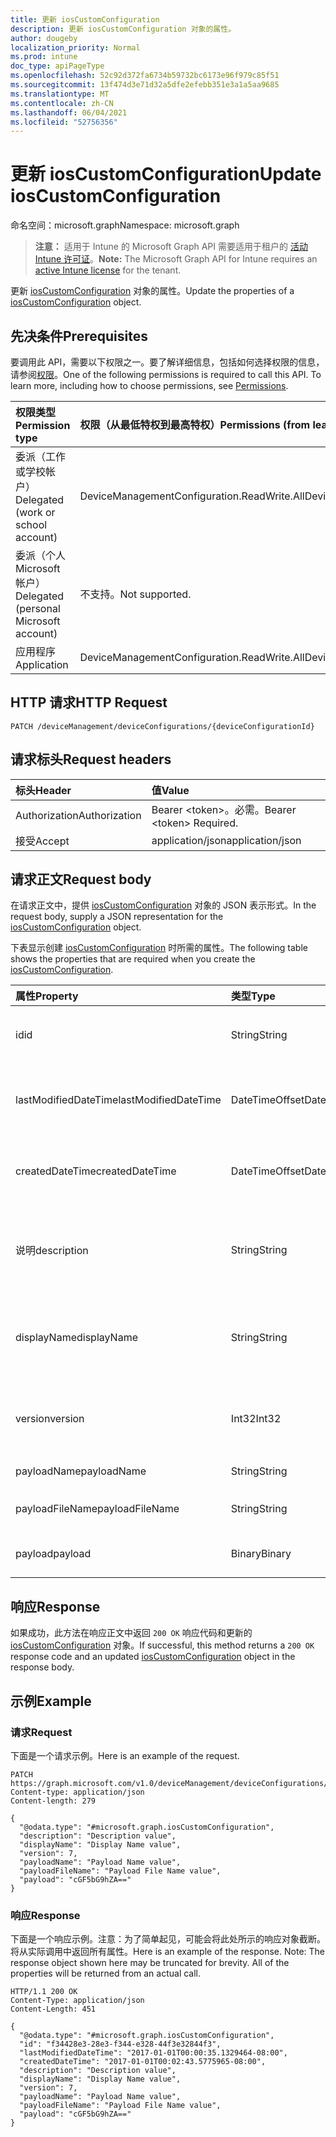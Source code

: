 ```yaml
---
title: 更新 iosCustomConfiguration
description: 更新 iosCustomConfiguration 对象的属性。
author: dougeby
localization_priority: Normal
ms.prod: intune
doc_type: apiPageType
ms.openlocfilehash: 52c92d372fa6734b59732bc6173e96f979c85f51
ms.sourcegitcommit: 13f474d3e71d32a5dfe2efebb351e3a1a5aa9685
ms.translationtype: MT
ms.contentlocale: zh-CN
ms.lasthandoff: 06/04/2021
ms.locfileid: "52756356"
---
```

# <a name="update-ioscustomconfiguration"></a><span data-ttu-id="00661-103">更新 iosCustomConfiguration</span><span class="sxs-lookup"><span data-stu-id="00661-103">Update iosCustomConfiguration</span></span>

<span data-ttu-id="00661-104">命名空间：microsoft.graph</span><span class="sxs-lookup"><span data-stu-id="00661-104">Namespace: microsoft.graph</span></span>

> <span data-ttu-id="00661-105">**注意：** 适用于 Intune 的 Microsoft Graph API 需要适用于租户的 [活动 Intune 许可证](https://go.microsoft.com/fwlink/?linkid=839381)。</span><span class="sxs-lookup"><span data-stu-id="00661-105">**Note:** The Microsoft Graph API for Intune requires an [active Intune license](https://go.microsoft.com/fwlink/?linkid=839381) for the tenant.</span></span>

<span data-ttu-id="00661-106">更新 [iosCustomConfiguration](../resources/intune-deviceconfig-ioscustomconfiguration.md) 对象的属性。</span><span class="sxs-lookup"><span data-stu-id="00661-106">Update the properties of a [iosCustomConfiguration](../resources/intune-deviceconfig-ioscustomconfiguration.md) object.</span></span>

## <a name="prerequisites"></a><span data-ttu-id="00661-107">先决条件</span><span class="sxs-lookup"><span data-stu-id="00661-107">Prerequisites</span></span>
<span data-ttu-id="00661-p101">要调用此 API，需要以下权限之一。要了解详细信息，包括如何选择权限的信息，请参阅[权限](/graph/permissions-reference)。</span><span class="sxs-lookup"><span data-stu-id="00661-p101">One of the following permissions is required to call this API. To learn more, including how to choose permissions, see [Permissions](/graph/permissions-reference).</span></span>

|<span data-ttu-id="00661-110">权限类型</span><span class="sxs-lookup"><span data-stu-id="00661-110">Permission type</span></span>|<span data-ttu-id="00661-111">权限（从最低特权到最高特权）</span><span class="sxs-lookup"><span data-stu-id="00661-111">Permissions (from least to most privileged)</span></span>|
|:---|:---|
|<span data-ttu-id="00661-112">委派（工作或学校帐户）</span><span class="sxs-lookup"><span data-stu-id="00661-112">Delegated (work or school account)</span></span>|<span data-ttu-id="00661-113">DeviceManagementConfiguration.ReadWrite.All</span><span class="sxs-lookup"><span data-stu-id="00661-113">DeviceManagementConfiguration.ReadWrite.All</span></span>|
|<span data-ttu-id="00661-114">委派（个人 Microsoft 帐户）</span><span class="sxs-lookup"><span data-stu-id="00661-114">Delegated (personal Microsoft account)</span></span>|<span data-ttu-id="00661-115">不支持。</span><span class="sxs-lookup"><span data-stu-id="00661-115">Not supported.</span></span>|
|<span data-ttu-id="00661-116">应用程序</span><span class="sxs-lookup"><span data-stu-id="00661-116">Application</span></span>|<span data-ttu-id="00661-117">DeviceManagementConfiguration.ReadWrite.All</span><span class="sxs-lookup"><span data-stu-id="00661-117">DeviceManagementConfiguration.ReadWrite.All</span></span>|

## <a name="http-request"></a><span data-ttu-id="00661-118">HTTP 请求</span><span class="sxs-lookup"><span data-stu-id="00661-118">HTTP Request</span></span>
<!-- {
  "blockType": "ignored"
}
-->
``` http
PATCH /deviceManagement/deviceConfigurations/{deviceConfigurationId}
```

## <a name="request-headers"></a><span data-ttu-id="00661-119">请求标头</span><span class="sxs-lookup"><span data-stu-id="00661-119">Request headers</span></span>
|<span data-ttu-id="00661-120">标头</span><span class="sxs-lookup"><span data-stu-id="00661-120">Header</span></span>|<span data-ttu-id="00661-121">值</span><span class="sxs-lookup"><span data-stu-id="00661-121">Value</span></span>|
|:---|:---|
|<span data-ttu-id="00661-122">Authorization</span><span class="sxs-lookup"><span data-stu-id="00661-122">Authorization</span></span>|<span data-ttu-id="00661-123">Bearer &lt;token&gt;。必需。</span><span class="sxs-lookup"><span data-stu-id="00661-123">Bearer &lt;token&gt; Required.</span></span>|
|<span data-ttu-id="00661-124">接受</span><span class="sxs-lookup"><span data-stu-id="00661-124">Accept</span></span>|<span data-ttu-id="00661-125">application/json</span><span class="sxs-lookup"><span data-stu-id="00661-125">application/json</span></span>|

## <a name="request-body"></a><span data-ttu-id="00661-126">请求正文</span><span class="sxs-lookup"><span data-stu-id="00661-126">Request body</span></span>
<span data-ttu-id="00661-127">在请求正文中，提供 [iosCustomConfiguration](../resources/intune-deviceconfig-ioscustomconfiguration.md) 对象的 JSON 表示形式。</span><span class="sxs-lookup"><span data-stu-id="00661-127">In the request body, supply a JSON representation for the [iosCustomConfiguration](../resources/intune-deviceconfig-ioscustomconfiguration.md) object.</span></span>

<span data-ttu-id="00661-128">下表显示创建 [iosCustomConfiguration](../resources/intune-deviceconfig-ioscustomconfiguration.md) 时所需的属性。</span><span class="sxs-lookup"><span data-stu-id="00661-128">The following table shows the properties that are required when you create the [iosCustomConfiguration](../resources/intune-deviceconfig-ioscustomconfiguration.md).</span></span>

|<span data-ttu-id="00661-129">属性</span><span class="sxs-lookup"><span data-stu-id="00661-129">Property</span></span>|<span data-ttu-id="00661-130">类型</span><span class="sxs-lookup"><span data-stu-id="00661-130">Type</span></span>|<span data-ttu-id="00661-131">说明</span><span class="sxs-lookup"><span data-stu-id="00661-131">Description</span></span>|
|:---|:---|:---|
|<span data-ttu-id="00661-132">id</span><span class="sxs-lookup"><span data-stu-id="00661-132">id</span></span>|<span data-ttu-id="00661-133">String</span><span class="sxs-lookup"><span data-stu-id="00661-133">String</span></span>|<span data-ttu-id="00661-134">实体的键。</span><span class="sxs-lookup"><span data-stu-id="00661-134">Key of the entity.</span></span> <span data-ttu-id="00661-135">继承自 [deviceConfiguration](../resources/intune-deviceconfig-deviceconfiguration.md)</span><span class="sxs-lookup"><span data-stu-id="00661-135">Inherited from [deviceConfiguration](../resources/intune-deviceconfig-deviceconfiguration.md)</span></span>|
|<span data-ttu-id="00661-136">lastModifiedDateTime</span><span class="sxs-lookup"><span data-stu-id="00661-136">lastModifiedDateTime</span></span>|<span data-ttu-id="00661-137">DateTimeOffset</span><span class="sxs-lookup"><span data-stu-id="00661-137">DateTimeOffset</span></span>|<span data-ttu-id="00661-138">上次修改对象的日期/时间。</span><span class="sxs-lookup"><span data-stu-id="00661-138">DateTime the object was last modified.</span></span> <span data-ttu-id="00661-139">继承自 [deviceConfiguration](../resources/intune-deviceconfig-deviceconfiguration.md)</span><span class="sxs-lookup"><span data-stu-id="00661-139">Inherited from [deviceConfiguration](../resources/intune-deviceconfig-deviceconfiguration.md)</span></span>|
|<span data-ttu-id="00661-140">createdDateTime</span><span class="sxs-lookup"><span data-stu-id="00661-140">createdDateTime</span></span>|<span data-ttu-id="00661-141">DateTimeOffset</span><span class="sxs-lookup"><span data-stu-id="00661-141">DateTimeOffset</span></span>|<span data-ttu-id="00661-142">创建对象的日期/时间。</span><span class="sxs-lookup"><span data-stu-id="00661-142">DateTime the object was created.</span></span> <span data-ttu-id="00661-143">继承自 [deviceConfiguration](../resources/intune-deviceconfig-deviceconfiguration.md)</span><span class="sxs-lookup"><span data-stu-id="00661-143">Inherited from [deviceConfiguration](../resources/intune-deviceconfig-deviceconfiguration.md)</span></span>|
|<span data-ttu-id="00661-144">说明</span><span class="sxs-lookup"><span data-stu-id="00661-144">description</span></span>|<span data-ttu-id="00661-145">String</span><span class="sxs-lookup"><span data-stu-id="00661-145">String</span></span>|<span data-ttu-id="00661-146">管理员提供的设备配置的说明。</span><span class="sxs-lookup"><span data-stu-id="00661-146">Admin provided description of the Device Configuration.</span></span> <span data-ttu-id="00661-147">继承自 [deviceConfiguration](../resources/intune-deviceconfig-deviceconfiguration.md)</span><span class="sxs-lookup"><span data-stu-id="00661-147">Inherited from [deviceConfiguration](../resources/intune-deviceconfig-deviceconfiguration.md)</span></span>|
|<span data-ttu-id="00661-148">displayName</span><span class="sxs-lookup"><span data-stu-id="00661-148">displayName</span></span>|<span data-ttu-id="00661-149">String</span><span class="sxs-lookup"><span data-stu-id="00661-149">String</span></span>|<span data-ttu-id="00661-150">管理员提供的设备配置的名称。</span><span class="sxs-lookup"><span data-stu-id="00661-150">Admin provided name of the device configuration.</span></span> <span data-ttu-id="00661-151">继承自 [deviceConfiguration](../resources/intune-deviceconfig-deviceconfiguration.md)</span><span class="sxs-lookup"><span data-stu-id="00661-151">Inherited from [deviceConfiguration](../resources/intune-deviceconfig-deviceconfiguration.md)</span></span>|
|<span data-ttu-id="00661-152">version</span><span class="sxs-lookup"><span data-stu-id="00661-152">version</span></span>|<span data-ttu-id="00661-153">Int32</span><span class="sxs-lookup"><span data-stu-id="00661-153">Int32</span></span>|<span data-ttu-id="00661-154">设备配置的版本。</span><span class="sxs-lookup"><span data-stu-id="00661-154">Version of the device configuration.</span></span> <span data-ttu-id="00661-155">继承自 [deviceConfiguration](../resources/intune-deviceconfig-deviceconfiguration.md)</span><span class="sxs-lookup"><span data-stu-id="00661-155">Inherited from [deviceConfiguration](../resources/intune-deviceconfig-deviceconfiguration.md)</span></span>|
|<span data-ttu-id="00661-156">payloadName</span><span class="sxs-lookup"><span data-stu-id="00661-156">payloadName</span></span>|<span data-ttu-id="00661-157">String</span><span class="sxs-lookup"><span data-stu-id="00661-157">String</span></span>|<span data-ttu-id="00661-158">向用户显示的名称。</span><span class="sxs-lookup"><span data-stu-id="00661-158">Name that is displayed to the user.</span></span>|
|<span data-ttu-id="00661-159">payloadFileName</span><span class="sxs-lookup"><span data-stu-id="00661-159">payloadFileName</span></span>|<span data-ttu-id="00661-160">String</span><span class="sxs-lookup"><span data-stu-id="00661-160">String</span></span>|<span data-ttu-id="00661-161">有效负载文件名 (\*.mobileconfig</span><span class="sxs-lookup"><span data-stu-id="00661-161">Payload file name (\*.mobileconfig</span></span> | <span data-ttu-id="00661-162">\*.xml)。</span><span class="sxs-lookup"><span data-stu-id="00661-162">\*.xml).</span></span>|
|<span data-ttu-id="00661-163">payload</span><span class="sxs-lookup"><span data-stu-id="00661-163">payload</span></span>|<span data-ttu-id="00661-164">Binary</span><span class="sxs-lookup"><span data-stu-id="00661-164">Binary</span></span>|<span data-ttu-id="00661-165">有效负载。</span><span class="sxs-lookup"><span data-stu-id="00661-165">Payload.</span></span> <span data-ttu-id="00661-166">（UTF8 编码的字节数组）</span><span class="sxs-lookup"><span data-stu-id="00661-166">(UTF8 encoded byte array)</span></span>|



## <a name="response"></a><span data-ttu-id="00661-167">响应</span><span class="sxs-lookup"><span data-stu-id="00661-167">Response</span></span>
<span data-ttu-id="00661-168">如果成功，此方法在响应正文中返回 `200 OK` 响应代码和更新的 [iosCustomConfiguration](../resources/intune-deviceconfig-ioscustomconfiguration.md) 对象。</span><span class="sxs-lookup"><span data-stu-id="00661-168">If successful, this method returns a `200 OK` response code and an updated [iosCustomConfiguration](../resources/intune-deviceconfig-ioscustomconfiguration.md) object in the response body.</span></span>

## <a name="example"></a><span data-ttu-id="00661-169">示例</span><span class="sxs-lookup"><span data-stu-id="00661-169">Example</span></span>

### <a name="request"></a><span data-ttu-id="00661-170">请求</span><span class="sxs-lookup"><span data-stu-id="00661-170">Request</span></span>
<span data-ttu-id="00661-171">下面是一个请求示例。</span><span class="sxs-lookup"><span data-stu-id="00661-171">Here is an example of the request.</span></span>
``` http
PATCH https://graph.microsoft.com/v1.0/deviceManagement/deviceConfigurations/{deviceConfigurationId}
Content-type: application/json
Content-length: 279

{
  "@odata.type": "#microsoft.graph.iosCustomConfiguration",
  "description": "Description value",
  "displayName": "Display Name value",
  "version": 7,
  "payloadName": "Payload Name value",
  "payloadFileName": "Payload File Name value",
  "payload": "cGF5bG9hZA=="
}
```

### <a name="response"></a><span data-ttu-id="00661-172">响应</span><span class="sxs-lookup"><span data-stu-id="00661-172">Response</span></span>
<span data-ttu-id="00661-p109">下面是一个响应示例。注意：为了简单起见，可能会将此处所示的响应对象截断。将从实际调用中返回所有属性。</span><span class="sxs-lookup"><span data-stu-id="00661-p109">Here is an example of the response. Note: The response object shown here may be truncated for brevity. All of the properties will be returned from an actual call.</span></span>
``` http
HTTP/1.1 200 OK
Content-Type: application/json
Content-Length: 451

{
  "@odata.type": "#microsoft.graph.iosCustomConfiguration",
  "id": "f34428e3-28e3-f344-e328-44f3e32844f3",
  "lastModifiedDateTime": "2017-01-01T00:00:35.1329464-08:00",
  "createdDateTime": "2017-01-01T00:02:43.5775965-08:00",
  "description": "Description value",
  "displayName": "Display Name value",
  "version": 7,
  "payloadName": "Payload Name value",
  "payloadFileName": "Payload File Name value",
  "payload": "cGF5bG9hZA=="
}
```




